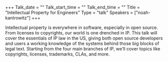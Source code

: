 +++
Talk_date = ""
Talk_start_time = ""
Talk_end_time = ""
Title = "Intellectual Property for Engineers"
Type = "talk"
Speakers = ["noah-kantrowitz"]
+++

Intellectual property is everywhere in software, especially in open source. From licenses to copyrights, our world is one drenched in IP. This talk will cover the essentials of IP law in the US, giving both open source developers and users a working knowledge of the systems behind those big blocks of legal text. Starting from the four main branches of IP, we’ll cover topics like copyrights, licenses, trademarks, CLAs, and more.
